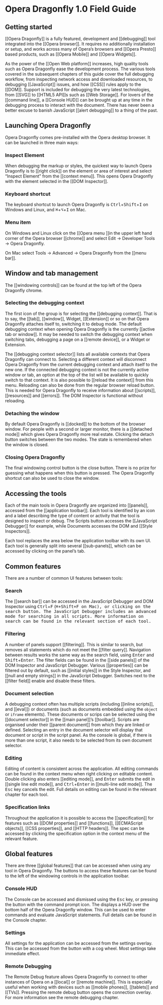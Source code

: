 # Opera Dragonfly 1.0 Field Guide

## Getting started

[[Opera Dragonfly]] is a fully featured, development and [[debugging]] tool integrated into the [[Opera browser]]. It requires no additionally installation or setup, and works across many of Opera’s browsers and [[Opera Presto]] based products, such as [[Opera Mobile]] and [[Opera Widgets]].

As the power of the [[Open Web platform]] increases, high quality tools such as Opera Dragonfly ease the development process. The various tools covered in the subsequent chapters of this guide cover the full debugging workflow, from inspecting network access and downloaded resources, to debugging [[JavaScript]] issues, and how [[CSS]] rules apply to the [[DOM]]. Support is included for debugging the very latest technologies, from [[SVG]] to [[HTML5 API]]s such as [[Web Storage]]. For lovers of the [[command line]], a [[Console HUD]] can be brought up at any time in the debugging process to interact with the document. There has never been a better excuse to banish JavaScript [[alert debugging]] to a thing of the past.

## Launching Opera Dragonfly

Opera Dragonfly comes pre-installed with the Opera desktop browser. It can be launched in three main ways:

### Inspect Element

When debugging the markup or styles, the quickest way to launch Opera Dragonfly is to [[right click]] on the element or area of interest and select <q>Inspect Element</q> from the [[context menu]]. This opens Opera Dragonfly with the element selected in the [[DOM Inspector]].

### Keyboard shortcut

The keyboard shortcut to launch Opera Dragonfly is <kbd>Ctrl</kbd>+<kbd>Shift</kbd>+<kbd>I</kbd> on Windows and Linux, and <kbd>⌘</kbd>+<kbd>⌥</kbd>+<kbd>I</kbd> on Mac.

### Menu item

On Windows and Linux click on the [[Opera menu ]]in the upper left hand corner of the Opera browser [[chrome]] and select Edit → Developer Tools → Opera Dragonfly.

On Mac select Tools → Advanced → Opera Dragonfly from the [[menu bar]].

## Window and tab management

The [[windowing controls]] can be found at the top left of the Opera Dragonfly chrome. 

### Selecting the debugging context

The first icon of the group is for selecting the [[debugging context]]. That is to say, the [[tab]], [[window]], Widget, [[Extension]] or so on that Opera Dragonfly attaches itself to, switching it to debug mode. The default debugging context when opening Opera Dragonfly is the currently [[active tab or window]]. It may be needed to switch the debugging context when switching tabs, debugging a page on a [[remote device]], or a Widget or Extension. 

The [[debugging context selector]] lists all available contexts that Opera Dragonfly can connect to. Selecting a different context will disconnect Opera Dragonfly from the current debugging context and attach itself to the new one. If the connected debugging context is not the currently active window or tab, an option at the top of the list will be available to quickly switch to that context. It is also possible to [[reload the context]] from this menu. Reloading can also be done from the regular browser reload button. This is needed for Opera Dragonfly to receive information about [[scripts]], [[resources]] and [[errors]]. The DOM Inspector is functional without reloading.

### Detaching the window

By default Opera Dragonfly is [[docked]] to the bottom of the browser window. For people with a second or larger monitor, there is a [[detached mode]] which gives Opera Dragonfly more real estate. Clicking the detach button switches between the two modes. The state is remembered when the window is closed.

### Closing Opera Dragonfly

The final windowing control button is the close button. There is no prize for guessing what happens when this button is pressed. The Opera Dragonfly shortcut can also be used to close the window.

## Accessing the tools

Each of the main tools in Opera Dragonfly are organized into [[panels]], accessed from the [[application toolbar]]. Each tool is identified by an icon and a label describing the type of content or activity that the tool is designed to inspect or debug. The Scripts button accesses the [[JavaScript Debugger]] for example, while Documents accesses the DOM and [[Style Inspectors]].

Each tool replaces the area below the application toolbar with its own UI. Each tool is generally split into several [[sub-panels]], which can be accessed by clicking on the panel’s tab. 

## Common features

There are a number of common UI features between tools:

### Search

The [[search bar]] can be accessed in the JavaScript Debugger and DOM Inspector using <kbd>Ctrl</kbd>+<kbd>F</kbd> (<kbd><kbd>⌘</kbd>+<kbd>Shift</kbd>+<kbd>F</kbd> on Mac), or clicking on the search button. The JavaScript Debugger includes an advanced mode for searching in all scripts. More information on search can be found in the relevant section of each tool.

### Filtering

A number of panels support [[filtering]]. This is similar to search, but removes all statements which do not meet the [[filter query]]. Navigation between results works the same way as the search field, using <kbd>Enter</kbd> and <kbd>Shift</kbd>+<kbd>Enter</kbd>. The filter fields can be found in the [[side panels]] of the DOM Inspector and JavaScript Debugger. Various [[properties]] can be filtered out by default, such as [[initial styles]] in the Style Inspector, and [[null and empty strings]] in the JavaScript Debugger. Switches next to the [[filter field]] enable and disable these filters. 


### Document selection

A debugging context often has multiple scripts (including [[inline scripts]], and [[eval]]) or documents (such as documents embedded using the <code>object</code> or <code>iframe</code> elements). These documents or scrips can be selected using the [[document selector]] in the [[main panel]]’s [[toolbar]]. Scripts are organised under their [[parent document]] from which they are linked or defined. Selecting an entry in the document selector will display that document or script in the script panel. As the console is global, if there is more than one script, it also needs to be selected from its own document selector. 

### Editing

Editing of content is consistent across the application. All editing commands can be found in the context menu when right clicking on editable content. Double clicking also enters [[editing mode]], and <kbd>Enter</kbd> submits the edit in [[single line edit mode]], and <kbd>Ctrl</kbd>+<kbd>Enter</kbd> in [[multi-line edit mode]]. The <kbd>Esc</kbd> key cancels the edit. Full details on editing can be found in the relevant chapter for each tool.

### Specification links

Throughout the application it is possible to access the [[specification]] for features such as [[DOM properties]] and [[functions]], [[ECMAScript objects]], [[CSS properties]], and [[HTTP headers]]. The spec can be accessed by clicking the specification option in the context menu of the relevant feature. 

## Global features

There are three [[global features]] that can be accessed when using any tool in Opera Dragonfly. The buttons to access these features can be found to the left of the windowing controls in the application toolbar.

### Console HUD

The Console can be accessed and dismissed using the <kbd>Esc</kbd> key, or pressing the button with the command prompt icon. The displays a HUD over the bottom half of the Opera Dragonfly window. This can be used to enter commands and evaluate JavaScript statements. Full details can be found in the Console chapter.

### Settings

All settings for the application can be accessed from the settings overlay. This can be accessed from the button with a cog wheel. Most settings take immediate effect. 

### Remote Debugging

The Remote Debug feature allows Opera Dragonfly to connect to other instances of Opera on a [[local]] or [[remote machine]]. This is especially useful when working with devices such as [[mobile phones]], [[tablets]] and [[TVs]]. Pressing the remote debug button opens the connection overlay. For more information see the remote debugging chapter.